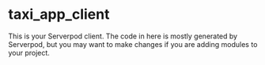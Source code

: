 # taxi_app_client

This is your Serverpod client. The code in here is mostly generated by
Serverpod, but you may want to make changes if you are adding modules to your
project.
